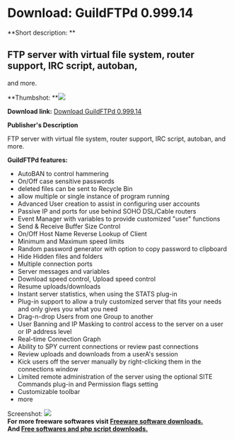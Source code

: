 # Download: GuildFTPd 0.999.14

**Short description: **

## FTP server with virtual file system, router support, IRC script, autoban,
and more.

  
**Thumbshot: **![](http://www.freewarefiles.com/screenshot/guildftpdt.jpg)   
  
**Download link:** [Download GuildFTPd 0.999.14](http://freesoftwares.boysofts.com/GuildFTPd_program_3469.html)  
  

**Publisher's Description**  
  

FTP server with virtual file system, router support, IRC script, autoban, and
more.

**GuildFTPd features:**

  * AutoBAN to control hammering 
  * On/Off case sensitive passwords 
  * deleted files can be sent to Recycle Bin 
  * allow multiple or single instance of program running 
  * Advanced User creation to assist in configuring user accounts 
  * Passive IP and ports for use behind SOHO DSL/Cable routers 
  * Event Manager with variables to provide customized "user" functions 
  * Send & Receive Buffer Size Control 
  * On/Off Host Name Reverse Lookup of Client 
  * Minimum and Maximum speed limits 
  * Random password generator with option to copy password to clipboard 
  * Hide Hidden files and folders 
  * Multiple connection ports 
  * Server messages and variables 
  * Download speed control, Upload speed control 
  * Resume uploads/downloads 
  * Instant server statistics, when using the STATS plug-in 
  * Plug-in support to allow a truly customized server that fits your needs and only gives you what you need 
  * Drag-n-drop Users from one Group to another 
  * User Banning and IP Masking to control access to the server on a user or IP address level 
  * Real-time Connection Graph 
  * Ability to SPY current connections or review past connections 
  * Review uploads and downloads from a userA's session 
  * Kick users off the server manually by right-clicking them in the connections window 
  * Limited remote administration of the server using the optional SITE Commands plug-in and Permission flags setting 
  * Customizable toolbar 
  * more 

  
  
Screenshot: ![](http://www.freewarefiles.com/screenshot/guildftpdt.jpg)  
**For more freeware softwares visit [Freeware software downloads.](http://freesoftwares.boysofts.com/)**   
**And [Free softwares and php script downloads.](http://www.boysofts.com/)**

